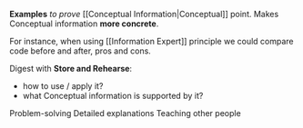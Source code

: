 **Examples** *to prove* [[Conceptual Information|Conceptual]] point.
Makes Conceptual information **more concrete**.

For instance, when using [[Information Expert]] principle we could compare code before and after, pros and cons.

Digest with **Store and Rehearse**:
- how to use / apply it?
- what Conceptual information is supported by it?

Problem-solving
Detailed explanations
Teaching other people
